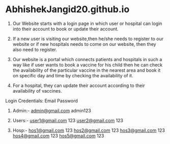 # AbhishekJangid20.github.io

1. Our Website starts with a login page in which user or hospital can login into their account to book or update their account. 

2. If a new user is visiting our website,then he/she needs to register to our website or if new hospitals needs to come on our website, then they also need to register.

3. Our website is a portal which connects patients and hospitals in such a way like if user wants to book a vaccine for his child then he can check the availability 
   of the particular vaccine in the nearest area and book it on specific day and time by checking the availability of it.

4. For a hospital, they can update their account according to their availability of vaccines. 

Login Credentials:
               Email         Password

1. Admin:- admin@gmail.com   admin123

2. Users:- user1@gmail.com   123
           user2@gmail.com   123
          
3. Hosp:-  hos1@gmail.com    123
           hos2@gmail.com    123
           hos3@gmail.com    123
           hos4@gmail.com    123
           hos5@gmail.com    123

